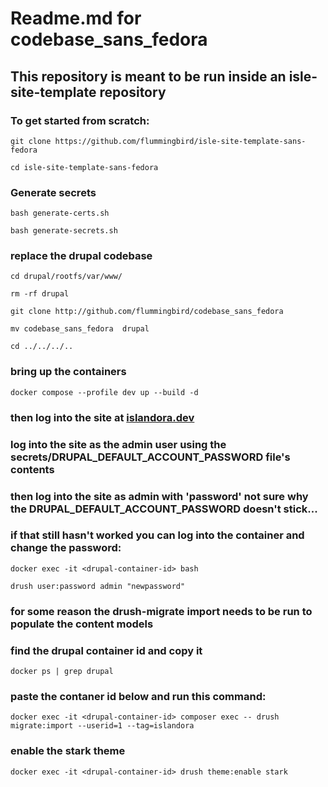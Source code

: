 # Readme.md for codebase_sans_fedora

## This repository is meant to be run inside an isle-site-template repository
 
### To get started from scratch:

`git clone https://github.com/flummingbird/isle-site-template-sans-fedora`

`cd isle-site-template-sans-fedora`

### Generate secrets

`bash generate-certs.sh`


`bash generate-secrets.sh`


### replace the drupal codebase

`cd drupal/rootfs/var/www/`

`rm -rf drupal`

`git clone http://github.com/flummingbird/codebase_sans_fedora`

`mv codebase_sans_fedora  drupal`

`cd ../../../..`

### bring up the containers

`docker compose --profile dev up --build -d`

### then log into the site at [islandora.dev](https://islandora.dev)

### log into the site as the admin user using the secrets/DRUPAL_DEFAULT_ACCOUNT_PASSWORD file's contents

### then log into the site as admin with 'password' not sure why the DRUPAL_DEFAULT_ACCOUNT_PASSWORD doesn't stick...

### if that still hasn't worked you can log into the container and change the password:

`docker exec -it <drupal-container-id> bash`


`drush user:password admin "newpassword"`


### for some reason the drush-migrate import needs to be run to populate the content models

### find the drupal container id and copy it

`docker ps | grep drupal`

### paste the contaner id below and run this command:

`docker exec -it <drupal-container-id> composer exec -- drush migrate:import --userid=1 --tag=islandora`

### enable the stark theme 

`docker exec -it <drupal-container-id> drush theme:enable stark`

